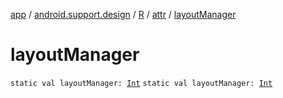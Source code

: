 [app](../../../index.md) / [android.support.design](../../index.md) / [R](../index.md) / [attr](index.md) / [layoutManager](.)

# layoutManager

`static val layoutManager: `[`Int`](https://kotlinlang.org/api/latest/jvm/stdlib/kotlin/-int/index.html)
`static val layoutManager: `[`Int`](https://kotlinlang.org/api/latest/jvm/stdlib/kotlin/-int/index.html)